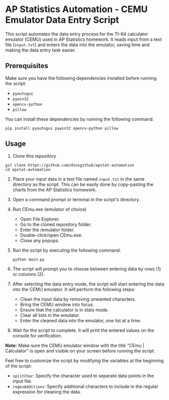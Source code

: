 # AP Statistics Automation - CEMU Emulator Data Entry Script

This script automates the data entry process for the TI-84 calculator emulator (CEMU) used in AP Statistics homework. It reads input from a text file (`input.txt`) and enters the data into the emulator, saving time and making the data entry task easier.

## Prerequisites

Make sure you have the following dependencies installed before running the script:

- `pyautogui`
- `pywin32`
- `opencv-python`
- `pillow`

You can install these dependencies by running the following command:

```shell
pip install pyautogui pywin32 opencv-python pillow
```

## Usage

1. Clone this repository
```shell
git clone https://github.com/dsnsgithub/apstat-automation
cd apstat-automation
```

2. Place your input data in a text file named `input.txt` in the same directory as the script. This can be easily done by copy-pasting the charts from the AP Statistics homework.

3. Open a command prompt or terminal in the script's directory.

4. Run CEmu.exe (emulator of choice)

   - Open File Explorer.
   - Go to the cloned repository folder.
   - Enter the /emulator folder.
   - Double-click/open CEmu.exe.
   - Close any popups. 

5. Run the script by executing the following command:

   ```shell
   python main.py
   ```

6. The script will prompt you to choose between entering data by rows (1) or columns (2).

7. After selecting the data entry mode, the script will start entering the data into the CEMU emulator. It will perform the following steps:

   - Clean the input data by removing unwanted characters.
   - Bring the CEMU window into focus.
   - Ensure that the calculator is in stats mode.
   - Clear all lists in the emulator.
   - Enter the cleaned data into the emulator, one list at a time.

8. Wait for the script to complete. It will print the entered values on the console for verification.

**Note:** Make sure the CEMU emulator window with the title "CEmu | Calculator" is open and visible on your screen before running the script.

Feel free to customize the script by modifying the variables at the beginning of the script:

- `splitChar`: Specify the character used to separate data points in the input file.
- `regexAdditions`: Specify additional characters to include in the regular expression for cleaning the data.
